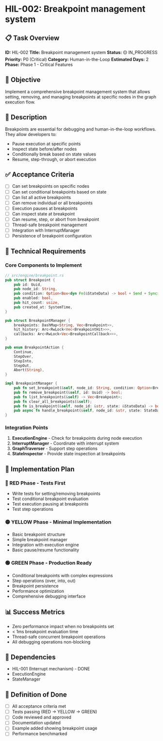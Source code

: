# HIL-002: Breakpoint management system

## 📋 Task Overview
**ID:** HIL-002
**Title:** Breakpoint management system
**Status:** 🟡 IN_PROGRESS
**Priority:** P0 (Critical)
**Category:** Human-in-the-Loop
**Estimated Days:** 2
**Phase:** Phase 1 - Critical Features

## 🎯 Objective
Implement a comprehensive breakpoint management system that allows setting, removing, and managing breakpoints at specific nodes in the graph execution flow.

## 📝 Description
Breakpoints are essential for debugging and human-in-the-loop workflows. They allow developers to:
- Pause execution at specific points
- Inspect state before/after nodes
- Conditionally break based on state values
- Resume, step-through, or abort execution

## ✅ Acceptance Criteria
- [ ] Can set breakpoints on specific nodes
- [ ] Can set conditional breakpoints based on state
- [ ] Can list all active breakpoints
- [ ] Can remove individual or all breakpoints
- [ ] Execution pauses at breakpoints
- [ ] Can inspect state at breakpoint
- [ ] Can resume, step, or abort from breakpoint
- [ ] Thread-safe breakpoint management
- [ ] Integration with InterruptManager
- [ ] Persistence of breakpoint configuration

## 🔧 Technical Requirements

### Core Components to Implement
```rust
// src/engine/breakpoint.rs
pub struct Breakpoint {
    pub id: Uuid,
    pub node_id: String,
    pub condition: Option<Box<dyn Fn(&StateData) -> bool + Send + Sync>>,
    pub enabled: bool,
    pub hit_count: usize,
    pub created_at: SystemTime,
}

pub struct BreakpointManager {
    breakpoints: DashMap<String, Vec<Breakpoint>>,
    hit_history: Arc<RwLock<Vec<BreakpointHit>>>,
    callbacks: Arc<RwLock<Vec<BreakpointCallback>>>,
}

pub enum BreakpointAction {
    Continue,
    StepOver,
    StepInto,
    StepOut,
    Abort(String),
}

impl BreakpointManager {
    pub fn set_breakpoint(&self, node_id: String, condition: Option<BreakpointCondition>) -> Uuid;
    pub fn remove_breakpoint(&self, id: Uuid) -> bool;
    pub fn list_breakpoints(&self) -> Vec<Breakpoint>;
    pub fn clear_all_breakpoints(&self);
    pub fn is_breakpoint(&self, node_id: &str, state: &StateData) -> bool;
    pub async fn handle_breakpoint(&self, node_id: &str, state: StateData) -> BreakpointAction;
}
```

### Integration Points
1. **ExecutionEngine** - Check for breakpoints during node execution
2. **InterruptManager** - Coordinate with interrupt system
3. **GraphTraverser** - Support step operations
4. **StateInspector** - Provide state inspection at breakpoints

## 🚦 Implementation Plan

### 🔴 RED Phase - Tests First
- Write tests for setting/removing breakpoints
- Test conditional breakpoint evaluation
- Test execution pausing at breakpoints
- Test step operations

### 🟡 YELLOW Phase - Minimal Implementation
- Basic breakpoint structure
- Simple breakpoint manager
- Integration with execution engine
- Basic pause/resume functionality

### 🟢 GREEN Phase - Production Ready
- Conditional breakpoints with complex expressions
- Step operations (over, into, out)
- Breakpoint persistence
- Performance optimization
- Comprehensive debugging interface

## 📊 Success Metrics
- Zero performance impact when no breakpoints set
- < 1ms breakpoint evaluation time
- Thread-safe concurrent breakpoint operations
- All debugging operations non-blocking

## 🔗 Dependencies
- HIL-001 (Interrupt mechanism) - DONE
- ExecutionEngine
- StateManager

## 🎯 Definition of Done
- [ ] All acceptance criteria met
- [ ] Tests passing (RED → YELLOW → GREEN)
- [ ] Code reviewed and approved
- [ ] Documentation updated
- [ ] Example added showing breakpoint usage
- [ ] Performance benchmarked